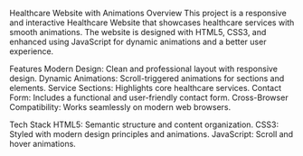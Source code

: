 Healthcare Website with Animations
Overview
This project is a responsive and interactive Healthcare Website that showcases healthcare services with smooth animations. The website is designed with HTML5, CSS3, and enhanced using JavaScript for dynamic animations and a better user experience.

Features
Modern Design: Clean and professional layout with responsive design.
Dynamic Animations: Scroll-triggered animations for sections and elements.
Service Sections: Highlights core healthcare services.
Contact Form: Includes a functional and user-friendly contact form.
Cross-Browser Compatibility: Works seamlessly on modern web browsers.


Tech Stack
HTML5: Semantic structure and content organization.
CSS3: Styled with modern design principles and animations.
JavaScript: Scroll and hover animations.
